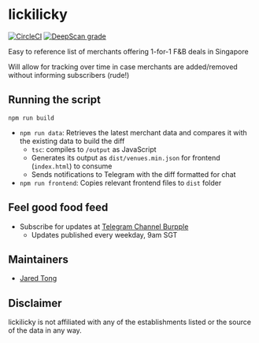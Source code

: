 # lickilicky

[![CircleCI](https://circleci.com/gh/tongrhj/lickilicky.svg?style=svg)](https://circleci.com/gh/tongrhj/lickilicky) [![DeepScan grade](https://deepscan.io/api/teams/3580/projects/5330/branches/40882/badge/grade.svg)](https://deepscan.io/dashboard#view=project&tid=3580&pid=5330&bid=40882)

Easy to reference list of merchants offering 1-for-1 F&B deals in Singapore

Will allow for tracking over time in case merchants are added/removed without informing subscribers (rude!)

## Running the script

```
npm run build
```

- `npm run data`: Retrieves the latest merchant data and compares it with the existing data to build the diff
  - `tsc`: compiles to `/output` as JavaScript
  - Generates its output as `dist/venues.min.json` for frontend (`index.html`) to consume
  - Sends notifications to Telegram with the diff formatted for chat
- `npm run frontend`: Copies relevant frontend files to `dist` folder

## Feel good food feed

- Subscribe for updates at [Telegram Channel Burpple](https://t.me/burpple)
  - Updates published every weekday, 9am SGT

## Maintainers

- [Jared Tong](https://jaredtong.com/burpple-beyond/)

## Disclaimer

lickilicky is not affiliated with any of the establishments listed or the source of the data in any way.
